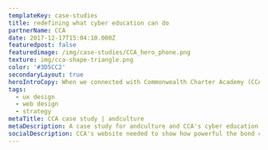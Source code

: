```yaml
---
templateKey: case-studies
title: redefining what cyber education can do
partnerName: CCA
date: 2017-12-17T15:04:10.000Z
featuredpost: false
featuredimage: /img/case-studies/CCA_hero_phone.png
texture: img/cca-shape-triangle.png
color: '#3D5CC2'
secondaryLayout: true
heroIntroCopy: When we connected with Commonwealth Charter Academy (CCA), they had just dropped “Connections” from their name and shifted away from their parent company. Competition for students was fierce among cyber schools, not to mention school districts and private schools.
tags:
  - ux design
  - web design
  - strategy
metaTitle: CCA case study | andculture
metaDescription: A case study for andculture and CCA's cyber education website
socialDescription: CCA's website needed to show how powerful the bond can be between a cyber school and its families. That's when andculture came in with a little UX and developer magic.
---
```

